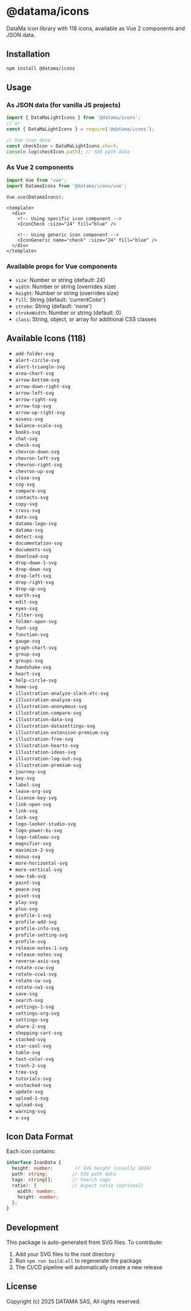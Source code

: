 # @datama/icons

DataMa icon library with 118 icons, available as Vue 2 components and JSON data.

## Installation

```bash
npm install @datama/icons
```

## Usage

### As JSON data (for vanilla JS projects)

```javascript
import { DataMaLightIcons } from '@datama/icons';
// or
const { DataMaLightIcons } = require('@datama/icons');

// Use icon data
const checkIcon = DataMaLightIcons.check;
console.log(checkIcon.path); // SVG path data
```

### As Vue 2 components

```javascript
import Vue from 'vue';
import DatamaIcons from '@datama/icons/vue';

Vue.use(DatamaIcons);
```

```vue
<template>
  <div>
    <!-- Using specific icon component -->
    <IconCheck :size="24" fill="blue" />
    
    <!-- Using generic icon component -->
    <IconGeneric name="check" :size="24" fill="blue" />
  </div>
</template>
```

### Available props for Vue components

- `size`: Number or string (default: 24)
- `width`: Number or string (overrides size)
- `height`: Number or string (overrides size)  
- `fill`: String (default: 'currentColor')
- `stroke`: String (default: 'none')
- `strokeWidth`: Number or string (default: 0)
- `class`: String, object, or array for additional CSS classes

## Available Icons (118)

- `add-folder-svg`
- `alert-circle-svg`
- `alert-triangle-svg`
- `area-chart-svg`
- `arrow-bottom-svg`
- `arrow-down-right-svg`
- `arrow-left-svg`
- `arrow-right-svg`
- `arrow-top-svg`
- `arrow-up-right-svg`
- `assess-svg`
- `balance-scale-svg`
- `books-svg`
- `chat-svg`
- `check-svg`
- `chevron-down-svg`
- `chevron-left-svg`
- `chevron-right-svg`
- `chevron-up-svg`
- `close-svg`
- `cog-svg`
- `compare-svg`
- `contacts-svg`
- `copy-svg`
- `cross-svg`
- `data-svg`
- `datama-logo-svg`
- `datama-svg`
- `detect-svg`
- `documentation-svg`
- `documents-svg`
- `download-svg`
- `drop-down-1-svg`
- `drop-down-svg`
- `drop-left-svg`
- `drop-right-svg`
- `drop-up-svg`
- `earth-svg`
- `edit-svg`
- `eyes-svg`
- `filter-svg`
- `folder-open-svg`
- `font-svg`
- `function-svg`
- `gauge-svg`
- `graph-chart-svg`
- `group-svg`
- `groups-svg`
- `handshake-svg`
- `heart-svg`
- `help-circle-svg`
- `home-svg`
- `illustration-analyze-slack-etc-svg`
- `illustration-analyze-svg`
- `illustration-anonymous-svg`
- `illustration-compare-svg`
- `illustration-data-svg`
- `illustration-datasettings-svg`
- `illustration-extension-premium-svg`
- `illustration-free-svg`
- `illustration-hearts-svg`
- `illustration-ideas-svg`
- `illustration-log-out-svg`
- `illustration-premium-svg`
- `journey-svg`
- `key-svg`
- `label-svg`
- `leave-org-svg`
- `license-key-svg`
- `link-open-svg`
- `link-svg`
- `lock-svg`
- `logo-looker-studio-svg`
- `logo-power-bi-svg`
- `logo-tableau-svg`
- `magnifier-svg`
- `maximize-2-svg`
- `minus-svg`
- `more-horizontal-svg`
- `more-vertical-svg`
- `new-tab-svg`
- `paint-svg`
- `peace-svg`
- `pivot-svg`
- `play-svg`
- `plus-svg`
- `profile-1-svg`
- `profile-add-svg`
- `profile-info-svg`
- `profile-setting-svg`
- `profile-svg`
- `release-notes-1-svg`
- `release-notes-svg`
- `reverse-axis-svg`
- `rotate-ccw-svg`
- `rotate-ccw1-svg`
- `rotate-cw-svg`
- `rotate-cw1-svg`
- `save-svg`
- `search-svg`
- `settings-1-svg`
- `settings-org-svg`
- `settings-svg`
- `share-2-svg`
- `shopping-cart-svg`
- `stacked-svg`
- `star-cool-svg`
- `table-svg`
- `text-color-svg`
- `trash-2-svg`
- `tree-svg`
- `tutorials-svg`
- `unstacked-svg`
- `update-svg`
- `upload-1-svg`
- `upload-svg`
- `warning-svg`
- `x-svg`

## Icon Data Format

Each icon contains:

```typescript
interface IconData {
  height: number;        // SVG height (usually 1024)
  path: string;         // SVG path data
  tags: string[];       // Search tags
  ratio?: {             // Aspect ratio (optional)
    width: number;
    height: number;
  };
}
```

## Development

This package is auto-generated from SVG files. To contribute:

1. Add your SVG files to the root directory
2. Run `npm run build:all` to regenerate the package
3. The CI/CD pipeline will automatically create a new release

## License

Copyright (c) 2025 DATAMA SAS, All rights reserved.
